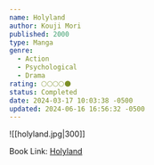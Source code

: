 ```yaml
---
name: Holyland
author: Kouji Mori
published: 2000
type: Manga
genre:
  - Action
  - Psychological
  - Drama
rating: 🌕🌕🌕🌕🌑
status: Completed
date: 2024-03-17 10:03:38 -0500
updated: 2024-06-16 16:56:32 -0500
---
```


![[holyland.jpg|300]]

Book Link: [Holyland](https://myanimelist.net/manga/3285/Holyland)
